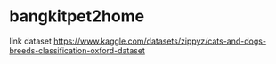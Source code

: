 # bangkitpet2home

link dataset https://www.kaggle.com/datasets/zippyz/cats-and-dogs-breeds-classification-oxford-dataset
